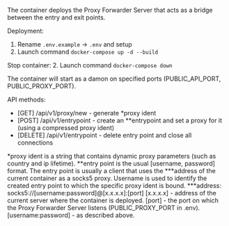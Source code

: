 The container deploys the Proxy Forwarder Server that acts as a bridge between the entry and exit points.

Deployment:
1. Rename `.env.example` -> `.env` and setup
2. Launch command `docker-compose up -d --build`

Stop container:
2. Launch command `docker-compose down`

The container will start as a damon on specified ports (PUBLIC_API_PORT, PUBLIC_PROXY_PORT).

API methods:
- [GET] /api/v1/proxy/new - generate *proxy ident
- [POST] /api/v1/entrypoint - create an **entrypoint and set a proxy for it (using a compressed proxy ident)
- [DELETE] /api/v1/entrypoint - delete entry point and close all connections

*proxy ident is a string that contains dynamic proxy parameters (such as country and ip lifetime).
**entry point is the usual [username, password] format.
    The entry point is usually a client that uses the ***address of the current container as a socks5 proxy.
    Username is used to identify the created entry point to which the specific proxy ident is bound.
***address: socks5://[username:password]@[x.x.x.x]:[port]
    [x.x.x.x] - address of the current server where the container is deployed.
    [port] - the port on which the Proxy Forwarder Server listens (PUBLIC_PROXY_PORT in .env).
    [username:password] - as described above.